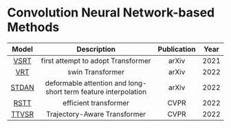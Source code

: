 # Convolution Neural Network-based Methods
Model | Description | Publication | Year
:-:|:-:|:-:|:-:
[VSRT](https://arxiv.org/pdf/2106.06847.pdf)|first attempt to adopt Transformer|arXiv|2021
[VRT](https://arxiv.org/pdf/2201.12288.pdf)|swin Transformer|arXiv|2022
[STDAN](https://arxiv.org/abs/2203.06841)|deformable attention and long-short term feature interpolation|arXiv|2022
[RSTT](https://openaccess.thecvf.com/content/CVPR2022/papers/Geng_RSTT_Real-Time_Spatial_Temporal_Transformer_for_Space-Time_Video_Super-Resolution_CVPR_2022_paper.pdf)|efficient transformer|CVPR|2022
[TTVSR](https://openaccess.thecvf.com/content/CVPR2022/papers/Liu_Learning_Trajectory-Aware_Transformer_for_Video_Super-Resolution_CVPR_2022_paper.pdf)|Trajectory-Aware Transformer|CVPR|2022
